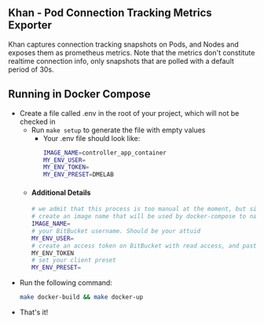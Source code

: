 ## Khan - Pod Connection Tracking Metrics Exporter

Khan captures connection tracking snapshots on Pods, and Nodes and exposes them as  prometheus metrics. Note that the metrics don't constitute realtime connection info, only snapshots that are polled with a default period of 30s.

## Running in Docker Compose
  - Create a file called .env in the root of your project, which will not be checked in
    - Run `make setup` to generate the file with empty values
        - Your .env file should look like:
          ```bash
          IMAGE_NAME=controller_app_container
          MY_ENV_USER=
          MY_ENV_TOKEN=
          MY_ENV_PRESET=DMELAB
          ```
    - #### Additional Details
      ```bash
      # we admit that this process is too manual at the moment, but since these details need to be secret and not checked in, here we are...
      # create an image name that will be used by docker-compose to name your image
      IMAGE_NAME=
      # your BitBucket username. Should be your attuid
      MY_ENV_USER=
      # create an access token on BitBucket with read access, and paste that token as this value
      MY_ENV_TOKEN
      # set your client preset
      MY_ENV_PRESET=
      ```
  - Run the following command:
    ```bash
    make docker-build && make docker-up
    ```
  - That's it!
